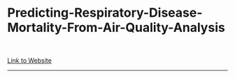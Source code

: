# Predicting-Respiratory-Disease-Mortality-From-Air-Quality-Analysis
</br>

[Link to Website](https://awws-group.github.io/Predicting-Respiratory-Disease-Mortality-From-Air-Quality-Analysis/)
<hr>